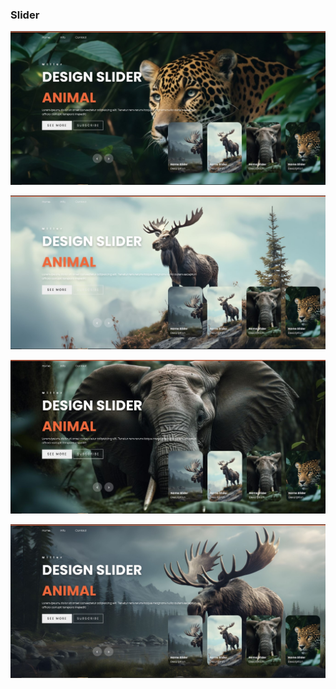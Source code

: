 <h3>Slider</h3>

![Preview 1](preview1.jpg)

![Preview 2](preview2.jpg)

![Preview 3](preview3.jpg)

![Preview 4](preview4.jpg)